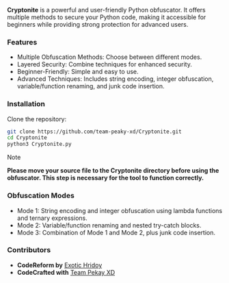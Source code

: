 **Cryptonite** is a powerful and user-friendly Python obfuscator. It offers multiple methods to secure your Python code, making it accessible for beginners while providing strong protection for advanced users.

### Features

- Multiple Obfuscation Methods: Choose between different modes.
- Layered Security: Combine techniques for enhanced security.
- Beginner-Friendly: Simple and easy to use.
- Advanced Techniques: Includes string encoding, integer obfuscation, variable/function renaming, and junk code insertion.

### Installation

Clone the repository:

```bash
git clone https://github.com/team-peaky-xd/Cryptonite.git
cd Cryptonite
python3 Cryptonite.py
```

> [!NOTE]  
> ****Please move your source file to the Cryptonite directory before using the obfuscator. This step is necessary for the tool to function correctly.****

### Obfuscation Modes

* Mode 1: String encoding and integer obfuscation using lambda functions and ternary expressions.
* Mode 2: Variable/function renaming and nested try-catch blocks.
* Mode 3: Combination of Mode 1 and Mode 2, plus junk code insertion.

### Contributors
* **CodeReform by** [Exotic Hridoy](https://www.facebook.com/deobfuscate)
* **CodeCrafted with** [Team Pekay XD](https://github.com/team-peaky-xd)
